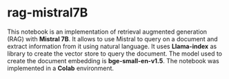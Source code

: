 # rag-mistral7B

This notebook is an implementation of retrieval augmented generation (RAG) with **Mistral 7B**. It allows to use Mistral to query on a document and extract information from it using natural language. It uses **Llama-index** as library to create the vector store to query the document. The model used to create the document embedding is **bge-small-en-v1.5**. The notebook was implemented in a **Colab** environment. 
